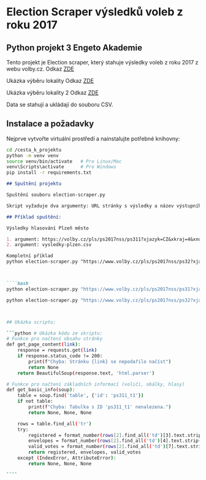 # Election Scraper výsledků voleb z roku 2017

## Python projekt 3 Engeto Akademie

Tento projekt je Election scraper, který stahuje výsledky voleb z roku 2017 z webu volby.cz. Odkaz [ZDE](https://volby.cz/pls/ps2017nss/ps3?xjazyk=CZ)

Ukázka výběru lokality Odkaz [ZDE](https://www.volby.cz/pls/ps2017nss/ps31?xjazyk=CZ&xkraj=4&xnumnuts=3203)

Ukázka výběru lokality 2 Odkaz [ZDE](https://www.volby.cz/pls/ps2017nss/ps32?xjazyk=CZ&xkraj=4&xnumnuts=3204)

Data se stahují a ukládají do souboru CSV.

## Instalace a požadavky

Nejprve vytvořte virtuální prostředí a nainstalujte potřebné knihovny:

```bash
cd /cesta_k_projektu
python -m venv venv
source venv/bin/activate   # Pro Linux/Mac
venv\Scripts\activate      # Pro Windows
pip install -r requirements.txt
```

`````markdown
## Spuštění projektu

Spuštění souboru election-scraper.py

Skript vyžaduje dva argumenty: URL stránky s výsledky a název výstupního souboru CSV.

## Příklad spuštění:

Výsledky hlasování Plzeň město

1. argument: https://volby.cz/pls/ps2017nss/ps311?xjazyk=CZ&xkraj=4&xnumnuts=3203
2. argument: vysledky-plzen.csv

Kompletní příklad
python election-scraper.py "https://www.volby.cz/pls/ps2017nss/ps32?xjazyk=CZ&xkraj=4&xnumnuts=3204" plzen-jih1.csv



````bash
python election-scraper.py "https://www.volby.cz/pls/ps2017nss/ps31?xjazyk=CZ&xkraj=4&xnumnuts=3203" vysledky-plzen.csv

python election-scraper.py "https://www.volby.cz/pls/ps2017nss/ps32?xjazyk=CZ&xkraj=4&xnumnuts=3204" plzen-jih1.csv



## Ukázka scriptu:

```python # Ukázka kódu ze skriptu:
# Funkce pro načtení obsahu stránky
def get_page_content(link):
    response = requests.get(link)
    if response.status_code != 200:
        print(f"Chyba: Stránku {link} se nepodařilo načíst")
        return None
    return BeautifulSoup(response.text, 'html.parser')

# Funkce pro načtení základních informací (voliči, obálky, hlasy)
def get_basic_info(soup):
    table = soup.find('table', {'id': 'ps311_t1'})
    if not table:
        print(f"Chyba: Tabulka s ID 'ps311_t1' nenalezena.")
        return None, None, None

    rows = table.find_all('tr')
    try:
        registered = format_number(rows[2].find_all('td')[3].text.strip())
        envelopes = format_number(rows[2].find_all('td')[4].text.strip())
        valid_votes = format_number(rows[2].find_all('td')[7].text.strip())
        return registered, envelopes, valid_votes
    except (IndexError, AttributeError):
        return None, None, None

````
